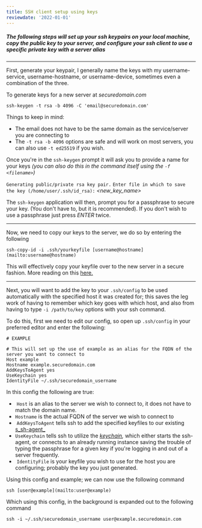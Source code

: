 ```yaml
---
title: SSH client setup using keys
reviewdate: '2022-01-01'
---
```


##### The following steps will set up your ssh keypairs on your local machine, copy the public key to your server, and configure your ssh client to use a specific private key with a server alias

* * *

First, generate your keypair, I generally name the keys with my username-service, username-hostname, or username-device, sometimes even a combination of the three.

To generate keys for a new server at _securedomain.com_

`ssh-keygen -t rsa -b 4096 -C 'email@securedomain.com'`

Things to keep in mind:

* The email does not have to be the same domain as the service/server you are connecting to
* The `-t rsa -b 4096` options are safe and will work on most servers, you can also use `-t ed25519` if you wish.

Once you're in the `ssh-keygen` prompt it will ask you to provide a name for your keys _(you can also do this in the command itself using the `-f <filename>`)_

`Generating public/private rsa key pair.`
`Enter file in which to save the key (/home/user/.ssh/id_rsa):` _<new\_key\_name>_

The `ssh-keygen` application will then, prompt you for a passphrase to secure your key. (You don't have to, but it is recommended). If you don't wish to use a passphrase just press _ENTER_ twice.

* * *

Now, we need to copy our keys to the server, we do so by entering the following

`ssh-copy-id -i .ssh/yourkeyfile [username@hostname](mailto:username@hostname)`

This will effectively copy your keyfile over to the new server in a secure fashion. More reading on this [here.](https://www.ssh.com/ssh/copy-id "https://www.ssh.com/ssh/copy-id")

* * *

Next, you will want to add the key to your `.ssh/config` to be used automatically with the specified host it was created for; this saves the leg work of having to remember which key goes with which host, and also from having to type `-i /path/to/key` options with your ssh command.

To do this, first we need to edit our config, so open up `.ssh/config` in your preferred editor and enter the following:

    # EXAMPLE

    # This will set up the use of example as an alias for the FQDN of the server you want to connect to
    Host example
    Hostname example.securedomain.com
    AddKeysToAgent yes
    UseKeychain yes
    IdentityFile ~/.ssh/securedomain_username

In this config the following are true:

*  `Host` is an alias to the server we wish to connect to, it does not have to match the domain name.
* `Hostname` is the actual FQDN of the server we wish to connect to
*  `AddKeysToAgent` tells ssh to add the specified keyfiles to our existing [s_sh-agent_](https://www.ssh.com/ssh/agent "https://www.ssh.com/ssh/agent")
* `UseKeychain` tells ssh to utilize the _[keychain](https://www.techrepublic.com/article/configure-it-quick-use-keychain-to-simplify-ssh-connections/ "https://www.techrepublic.com/article/configure-it-quick-use-keychain-to-simplify-ssh-connections/"),_ which either starts the ssh-agent, or connects to an already running instance saving the trouble of typing the passphrase for a given key if you're logging in and out of a server frequently.
*  `IdentityFile` is your keyfile you wish to use for the host you are configuring; probably the key you just generated.

Using this config and example; we can now use the following command

`ssh [user@example](mailto:user@example)`

Which using this config, in the background is expanded out to the following command

`ssh -i ~/.ssh/securedomain_username user@example.securedomain.com`
